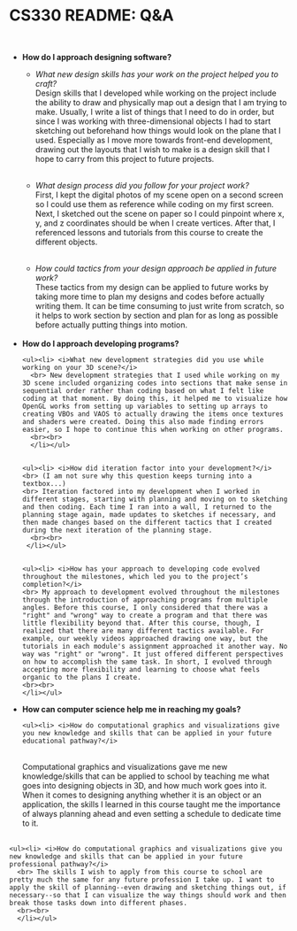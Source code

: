 # CS330 README: Q&A
<br><ul>

<li> <b>How do I approach designing software?</b></li>
  
  <ul><li> <i>What new design skills has your work on the project helped you to craft?</i>
  <br> Design skills that I developed while working on the project include the ability to draw and physically map out a design that I am trying to make. Usually, I write a list of things that I need to do in order, but since I was working with three-dimensional objects I had to start sketching out beforehand how things would look on the plane that I used. Especially as I move more towards front-end development, drawing out the layouts that I wish to make is a design skill that I hope to carry from this project to future projects.
    <br><br>
  </li></ul>
  
  <ul><li> <i>What design process did you follow for your project work?</i>
  <br> First, I kept the digital photos of my scene open on a second screen so I could use them as reference while coding on my first screen. Next, I sketched out the scene on paper so I could pinpoint where x, y, and z coordinates should be when I create vertices. After that, I referenced lessons and tutorials from this course to create the different objects.
    <br><br>
  </li></ul>
  
  <ul><li><i>How could tactics from your design approach be applied in future work?</i>
    <br> These tactics from my design can be applied to future works by taking more time to plan my designs and codes before actually writing them. It can be time consuming to just write from scratch, so it helps to work section by section and plan for as long as possible before actually putting things into motion.
    <br><br>
  </li></ul>
  

  
<li><b> How do I approach developing programs?</b></li>
  
    <ul><li> <i>What new development strategies did you use while working on your 3D scene?</i>
      <br> New development strategies that I used while working on my 3D scene included organizing codes into sections that make sense in sequential order rather than coding based on what I felt like coding at that moment. By doing this, it helped me to visualize how OpenGL works from setting up variables to setting up arrays to creating VBOs and VAOS to actually drawing the items once textures and shaders were created. Doing this also made finding errors easier, so I hope to continue this when working on other programs.
      <br><br>
      </li></ul>
      
    
    <ul><li> <i>How did iteration factor into your development?</i>
    <br> (I am not sure why this question keeps turning into a textbox...)
    <br> Iteration factored into my development when I worked in different stages, starting with planning and moving on to sketching and then coding. Each time I ran into a wall, I returned to the planning stage again, made updates to sketches if necessary, and then made changes based on the different tactics that I created during the next iteration of the planning stage. 
      <br><br>
     </li></ul>
    
    
    <ul><li> <i>How has your approach to developing code evolved throughout the milestones, which led you to the project’s completion?</i>
    <br> My approach to development evolved throughout the milestones through the introduction of approaching programs from multiple angles. Before this course, I only considered that there was a "right" and "wrong" way to create a program and that there was little flexibility beyond that. After this course, though, I realized that there are many different tactics available. For example, our weekly videos approached drawing one way, but the tutorials in each module's assignment approached it another way. No way was "right" or "wrong". It just offered different perspectives on how to accomplish the same task. In short, I evolved through accepting more flexibility and learning to choose what feels organic to the plans I create.
    <br><br>
    </li></ul>

    
<li><b>How can computer science help me in reaching my goals?</b>

    <ul><li> <i>How do computational graphics and visualizations give you new knowledge and skills that can be applied in your future educational pathway?</i>
  <br> Computational graphics and visualizations gave me new knowledge/skills that can be applied to school by teaching me what goes into designing objects in 3D, and how much work goes into it. When it comes to designing anything whether it is an object or an application, the skills I learned in this course taught me the importance of always planning ahead and even setting a schedule to dedicate time to it.
    <br><br>
    </li></ul>
  
    <ul><li> <i>How do computational graphics and visualizations give you new knowledge and skills that can be applied in your future professional pathway?</i>
      <br> The skills I wish to apply from this course to school are pretty much the same for any future profession I take up. I want to apply the skill of planning--even drawing and sketching things out, if necessary--so that I can visualize the way things should work and then break those tasks down into different phases.
      <br><br>
      </li></ul> 
</ul>
